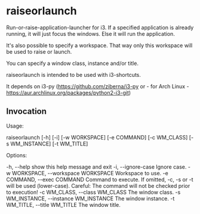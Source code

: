 # raiseorlaunch

Run-or-raise-application-launcher for i3.
If a specified application is already running, it will just focus the windows.
Else it will run the application.

It's also possible to specify a workspace. That way only this workspace will
be used to raise or launch.

You can specify a window class, instance and/or title.

raiseorlaunch is intended to be used with i3-shortcuts.

It depends on i3-py (https://github.com/ziberna/i3-py or - for Arch Linux -
  https://aur.archlinux.org/packages/python2-i3-git)


  ## Invocation

  Usage:

  raiseorlaunch [-h] [-i] [-w WORKSPACE] [-e COMMAND]
  [-c WM_CLASS] [-s WM_INSTANCE] [-t WM_TITLE]

  Options:

  -h, --help
  show this help message and exit
  -i, --ignore-case
  Ignore case.
  -w WORKSPACE, --workspace WORKSPACE
  Workspace to use.
  -e COMMAND, --exec COMMAND
  Command to execute. If omitted, -c, -s
  or -t will be used (lower-case).
  Careful: The command will not be
  checked prior to execution!
  -c WM_CLASS, --class WM_CLASS
  The window class.
  -s WM_INSTANCE, --instance WM_INSTANCE
  The window instance.
  -t WM_TITLE, --title WM_TITLE
  The window title.
